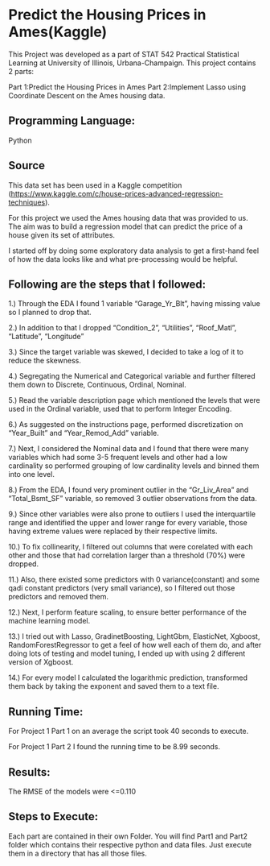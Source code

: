 # Predict the Housing Prices in Ames(Kaggle)

This Project was developed as a part of STAT 542 Practical Statistical Learning at University of Illinois, Urbana-Champaign. This project contains 2 parts:

Part 1:Predict the Housing Prices in Ames
Part 2:Implement Lasso using Coordinate Descent on the Ames housing data.

## Programming Language:

Python

## Source

This data set has been used in a Kaggle competition (https://www.kaggle.com/c/house-prices-advanced-regression-techniques).

For this project we used the Ames housing data that was provided to us. The aim was to build a regression model that can predict the price of a house given its set of attributes.

I started off by doing some exploratory data analysis to get a first-hand feel of how the data looks like and what pre-processing would be helpful.


## Following are the steps that I followed:

1.)	Through the EDA I found 1 variable “Garage_Yr_Blt”, having missing value so I planned to drop that.

2.)	In addition to that I dropped “Condition_2”, “Utilities”, “Roof_Matl”, “Latitude”, “Longitude”

3.)	Since the target variable was skewed, I decided to take a log of it to reduce the skewness.

4.)	Segregating the Numerical and Categorical variable and further filtered them down to Discrete, Continuous, Ordinal, Nominal.

5.)	Read the variable description page which mentioned the levels that were used in the Ordinal variable, used that to perform Integer Encoding.

6.)	As suggested on the instructions page, performed discretization on “Year_Built” and “Year_Remod_Add” variable.

7.)	Next, I considered the Nominal data and I found that there were many variables which had some 3-5 frequent levels and other had a low cardinality so performed grouping of low cardinality levels and binned them into one level.

8.)	From the EDA, I found very prominent outlier in the “Gr_Liv_Area” and “Total_Bsmt_SF” variable, so removed 3 outlier observations from the data.

9.)	Since other variables were also prone to outliers I used the interquartile range and identified the upper and lower range for every variable, those having extreme values were replaced by their respective limits.

10.)	To fix collinearity, I filtered out columns that were corelated with each other and those that had correlation larger than a threshold (70%) were dropped.

11.)	Also, there existed some predictors with 0 variance(constant) and some qadi constant predictors (very small variance), so I filtered out those predictors and removed them.

12.)	Next, I perform feature scaling, to ensure better performance of the machine learning model.

13.)	I tried out with Lasso, GradinetBoosting, LightGbm, ElasticNet, Xgboost, RandomForestRegressor to get a feel of how well each of them do, and after doing lots of testing and model tuning, I ended up with using 2 different version of Xgboost.

14.)	For every model I calculated the logarithmic prediction, transformed them back by taking the exponent and saved them to a text file.


## Running Time: 

For Project 1 Part 1  on an average the script took 40 seconds to execute.

For Project 1 Part 2 I found the running time to be 8.99 seconds.


## Results:

The RMSE of the models were <=0.110

## Steps to Execute:

Each part are contained in their own Folder. You will find Part1 and Part2 folder which contains their respective python and data files. Just execute them in a directory that has all those files.

